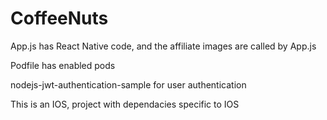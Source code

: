 # CoffeeNuts
App.js has React Native code, and the affiliate images are called by App.js

Podfile has enabled pods 

nodejs-jwt-authentication-sample for user authentication

This is an IOS, project with dependacies specific to IOS

